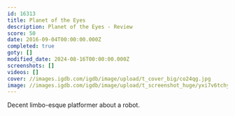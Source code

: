 ```yaml
---
id: 16313
title: Planet of the Eyes
description: Planet of the Eyes - Review
score: 50
date: 2016-09-04T00:00:00.000Z
completed: true
goty: []
modified_date: 2024-08-16T00:00:00.000Z
screenshots: []
videos: []
cover: //images.igdb.com/igdb/image/upload/t_cover_big/co24qg.jpg
image: //images.igdb.com/igdb/image/upload/t_screenshot_huge/yxi7v6tchyk940tut8zw.jpg
---
```

Decent limbo-esque platformer about a robot.